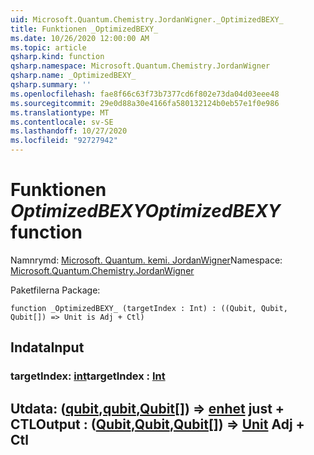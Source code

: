```yaml
---
uid: Microsoft.Quantum.Chemistry.JordanWigner._OptimizedBEXY_
title: Funktionen _OptimizedBEXY_
ms.date: 10/26/2020 12:00:00 AM
ms.topic: article
qsharp.kind: function
qsharp.namespace: Microsoft.Quantum.Chemistry.JordanWigner
qsharp.name: _OptimizedBEXY_
qsharp.summary: ''
ms.openlocfilehash: fae8f66c63f73b7377cd6f802e73da04d03eee48
ms.sourcegitcommit: 29e0d88a30e4166fa580132124b0eb57e1f0e986
ms.translationtype: MT
ms.contentlocale: sv-SE
ms.lasthandoff: 10/27/2020
ms.locfileid: "92727942"
---
```

# <a name="_optimizedbexy_-function"></a><span data-ttu-id="f07a0-102">Funktionen _OptimizedBEXY_</span><span class="sxs-lookup"><span data-stu-id="f07a0-102">_OptimizedBEXY_ function</span></span>

<span data-ttu-id="f07a0-103">Namnrymd: [Microsoft. Quantum. kemi. JordanWigner](xref:Microsoft.Quantum.Chemistry.JordanWigner)</span><span class="sxs-lookup"><span data-stu-id="f07a0-103">Namespace: [Microsoft.Quantum.Chemistry.JordanWigner](xref:Microsoft.Quantum.Chemistry.JordanWigner)</span></span>

<span data-ttu-id="f07a0-104">Paketfilerna [](https://nuget.org/packages/)</span><span class="sxs-lookup"><span data-stu-id="f07a0-104">Package: [](https://nuget.org/packages/)</span></span>




```qsharp
function _OptimizedBEXY_ (targetIndex : Int) : ((Qubit, Qubit, Qubit[]) => Unit is Adj + Ctl)
```


## <a name="input"></a><span data-ttu-id="f07a0-105">Indata</span><span class="sxs-lookup"><span data-stu-id="f07a0-105">Input</span></span>

### <a name="targetindex--int"></a><span data-ttu-id="f07a0-106">targetIndex: [int](xref:microsoft.quantum.lang-ref.int)</span><span class="sxs-lookup"><span data-stu-id="f07a0-106">targetIndex : [Int](xref:microsoft.quantum.lang-ref.int)</span></span>





## <a name="output--qubitqubitqubit--unit-adj--ctl"></a><span data-ttu-id="f07a0-107">Utdata: ([qubit](xref:microsoft.quantum.lang-ref.qubit),[qubit](xref:microsoft.quantum.lang-ref.qubit),[Qubit](xref:microsoft.quantum.lang-ref.qubit)[]) => [enhet](xref:microsoft.quantum.lang-ref.unit) just + CTL</span><span class="sxs-lookup"><span data-stu-id="f07a0-107">Output : ([Qubit](xref:microsoft.quantum.lang-ref.qubit),[Qubit](xref:microsoft.quantum.lang-ref.qubit),[Qubit](xref:microsoft.quantum.lang-ref.qubit)[]) => [Unit](xref:microsoft.quantum.lang-ref.unit) Adj + Ctl</span></span>

